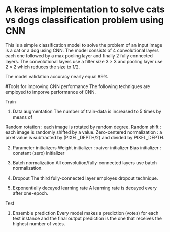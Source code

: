# A keras implementation to solve cats vs dogs classification problem using CNN 


This is a simple classification model to solve the problem of an input image is a cat or a dog using CNN.
The model consists of 4 convolutional layers each one followed by a max pooling layer and finally 2 fully connected layers.
The convolutional layers use a filter size 3 × 3 and pooling layer use 2 ×  2 which reduces the size to 1/2. 

The model validation accuracy nearly equal 89%

#Tools for improving CNN performance
The following techniques are employed to imporve performance of CNN.

Train

1. Data augmentation
The number of train-data is increased to 5 times by means of

Random rotation : each image is rotated by random degree.
Random shift : each image is randomly shifted by a value.
Zero-centered normalization : a pixel value is subtracted by (PIXEL_DEPTH/2) and divided by PIXEL_DEPTH.

2. Parameter initializers
Weight initializer : xaiver initializer
Bias initializer : constant (zero) initializer

3. Batch normalization
All convolution/fully-connected layers use batch normalization.

4. Dropout
The third fully-connected layer employes dropout technique.

5. Exponentially decayed learning rate
A learning rate is decayed every after one-epoch.

Test
1. Ensemble prediction
Every model makes a prediction (votes) for each test instance and the final output prediction is the one that receives the highest number of votes.
